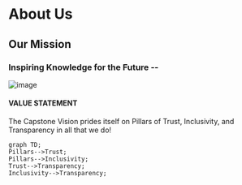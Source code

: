 # About Us 
## Our Mission
### Inspiring Knowledge for the Future --




![image](https://user-images.githubusercontent.com/112129569/187058650-a9600e23-ee27-4e77-aa90-8fdce01869cf.png)


<picture></picture>
#### VALUE STATEMENT
The Capstone Vision prides itself on Pillars of Trust, Inclusivity, and Transparency in all that we do!


```mermaid
graph TD;
Pillars-->Trust;
Pillars-->Inclusivity;
Trust-->Transparency;
Inclusivity-->Transparency;
```



